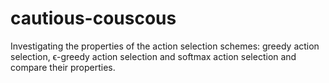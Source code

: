 # cautious-couscous
Investigating the properties of the action selection schemes: greedy action selection, ϵ-greedy action selection  and softmax action selection and compare their properties.
